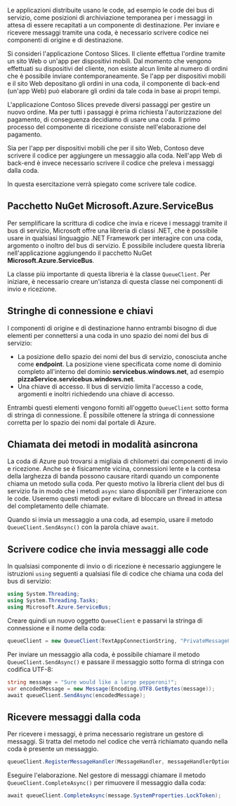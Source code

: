 Le applicazioni distribuite usano le code, ad esempio le code dei bus di servizio, come posizioni di archiviazione temporanea per i messaggi in attesa di essere recapitati a un componente di destinazione. Per inviare e ricevere messaggi tramite una coda, è necessario scrivere codice nei componenti di origine e di destinazione.

Si consideri l'applicazione Contoso Slices. Il cliente effettua l'ordine tramite un sito Web o un'app per dispositivi mobili. Dal momento che vengono effettuati su dispositivi del cliente, non esiste alcun limite al numero di ordini che è possibile inviare contemporaneamente. Se l'app per dispositivi mobili e il sito Web depositano gli ordini in una coda, il componente di back-end (un'app Web) può elaborare gli ordini da tale coda in base ai propri tempi.

L'applicazione Contoso Slices prevede diversi passaggi per gestire un nuovo ordine. Ma per tutti i passaggi è prima richiesta l'autorizzazione del pagamento, di conseguenza decidiamo di usare una coda. Il primo processo del componente di ricezione consiste nell'elaborazione del pagamento.

Sia per l'app per dispositivi mobili che per il sito Web, Contoso deve scrivere il codice per aggiungere un messaggio alla coda. Nell'app Web di back-end è invece necessario scrivere il codice che preleva i messaggi dalla coda.

In questa esercitazione verrà spiegato come scrivere tale codice.

## <a name="the-microsoftazureservicebus-nuget-package"></a>Pacchetto NuGet Microsoft.Azure.ServiceBus

Per semplificare la scrittura di codice che invia e riceve i messaggi tramite il bus di servizio, Microsoft offre una libreria di classi .NET, che è possibile usare in qualsiasi linguaggio .NET Framework per interagire con una coda, argomento o inoltro del bus di servizio. È possibile includere questa libreria nell'applicazione aggiungendo il pacchetto NuGet **Microsoft.Azure.ServiceBus**.

La classe più importante di questa libreria è la classe `QueueClient`. Per iniziare, è necessario creare un'istanza di questa classe nei componenti di invio e ricezione.

## <a name="connection-strings-and-keys"></a>Stringhe di connessione e chiavi

I componenti di origine e di destinazione hanno entrambi bisogno di due elementi per connettersi a una coda in uno spazio dei nomi del bus di servizio:

- La posizione dello spazio dei nomi del bus di servizio, conosciuta anche come **endpoint**. La posizione viene specificata come nome di dominio completo all'interno del dominio **servicebus.windows.net**, ad esempio **pizzaService.servicebus.windows.net**.
- Una chiave di accesso. Il bus di servizio limita l'accesso a code, argomenti e inoltri richiedendo una chiave di accesso.

Entrambi questi elementi vengono forniti all'oggetto `QueueClient` sotto forma di stringa di connessione. È possibile ottenere la stringa di connessione corretta per lo spazio dei nomi dal portale di Azure.

## <a name="calling-methods-asynchronously"></a>Chiamata dei metodi in modalità asincrona

La coda di Azure può trovarsi a migliaia di chilometri dai componenti di invio e ricezione. Anche se è fisicamente vicina, connessioni lente e la contesa della larghezza di banda possono causare ritardi quando un componente chiama un metodo sulla coda. Per questo motivo la libreria client del bus di servizio fa in modo che i metodi `async` siano disponibili per l'interazione con le code. Useremo questi metodi per evitare di bloccare un thread in attesa del completamento delle chiamate.

Quando si invia un messaggio a una coda, ad esempio, usare il metodo `QueueClient.SendAsync()` con la parola chiave `await`.

## <a name="write-code-that-sends-to-queues"></a>Scrivere codice che invia messaggi alle code

In qualsiasi componente di invio o di ricezione è necessario aggiungere le istruzioni `using` seguenti a qualsiasi file di codice che chiama una coda del bus di servizio:

```C#
using System.Threading;
using System.Threading.Tasks;
using Microsoft.Azure.ServiceBus;
```

Creare quindi un nuovo oggetto `QueueClient` e passarvi la stringa di connessione e il nome della coda:

```C#
queueClient = new QueueClient(TextAppConnectionString, "PrivateMessageQueue");
```

Per inviare un messaggio alla coda, è possibile chiamare il metodo `QueueClient.SendAsync()` e passare il messaggio sotto forma di stringa con codifica UTF-8:

```C#
string message = "Sure would like a large pepperoni!";
var encodedMessage = new Message(Encoding.UTF8.GetBytes(message));
await queueClient.SendAsync(encodedMessage);
```

## <a name="receive-messages-from-queue"></a>Ricevere messaggi dalla coda

Per ricevere i messaggi, è prima necessario registrare un gestore di messaggi. Si tratta del metodo nel codice che verrà richiamato quando nella coda è presente un messaggio.

```C#
queueClient.RegisterMessageHandler(MessageHandler, messageHandlerOptions);
```

Eseguire l'elaborazione. Nel gestore di messaggi chiamare il metodo `QueueClient.CompleteAsync()` per rimuovere il messaggio dalla coda:

```C#
await queueClient.CompleteAsync(message.SystemProperties.LockToken);
```